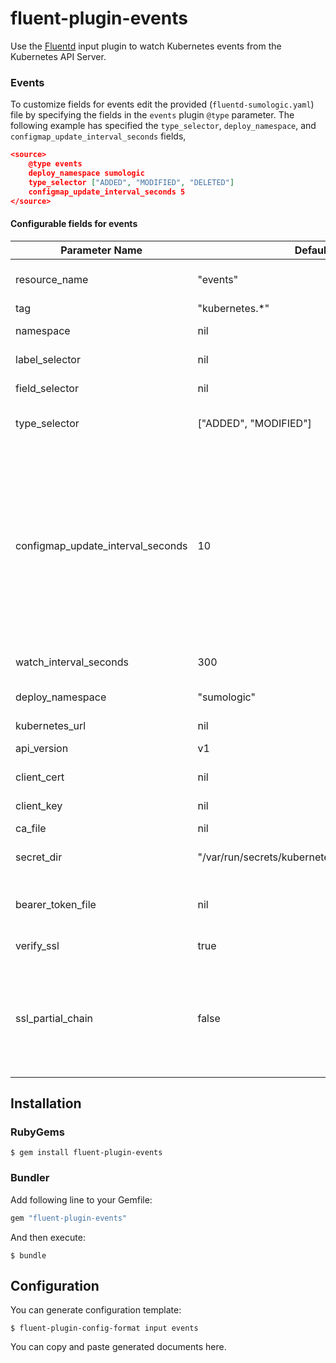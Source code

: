# fluent-plugin-events

Use the [Fluentd](https://fluentd.org/) input plugin to watch Kubernetes events from the Kubernetes API Server.

### Events

To customize fields for events edit the provided (`fluentd-sumologic.yaml`) file by specifying the fields in the `events` plugin `@type` parameter. The following example has specified the `type_selector`, `deploy_namespace`, and `configmap_update_interval_seconds` fields,

```json
<source>
    @type events
    deploy_namespace sumologic
    type_selector ["ADDED", "MODIFIED", "DELETED"]
    configmap_update_interval_seconds 5
</source>
```

#### Configurable fields for events

Parameter Name | Default |Description |
------------ | ------------- | -------------
resource_name | "events" | Collect events for a specific resource type, such as pods, deployments, or services.
tag | "kubernetes.*" | Tag collected events.
namespace | nil | Collect events from a specific namespace.
label_selector | nil | Collect events for resources matching a specific label.
field_selector | nil | Collect events for resources matching a specific field.
type_selector | ["ADDED", "MODIFIED"] | Collect specific event types. Currently supports "ADDED", "MODIFIED", and "DELETED".
configmap_update_interval_seconds | 10 | Resource version is used to resume events collection from where it left off after a container/pod/node restart. The latest resource version of your events is kept in memory and backed up to a ConfigMap at an interval. By default, we back up the resource version by making a ConfigMap API call every 10 seconds. If you want to back up more frequently, reduce the interval. If you want to reduce the number of API calls, increase the interval.
watch_interval_seconds | 300 | Interval at which the watch thread gets recreated.
deploy_namespace | "sumologic" | Namespace that the events plugin resources will be created in. 
kubernetes_url | nil | URL of the Kubernetes API.
api_version | v1 | Version of the Kubernetes Events API.
client_cert | nil | Path to the certificate file for the client.
client_key | nil | Path to the private key file for the client.
ca_file | nil | Path to the CA file.
secret_dir | "/var/run/secrets/kubernetes.io/serviceaccount" | Path of the location where the service account credentials for the pod are stored.
bearer_token_file | nil | Path to the file containing the API token. By default it reads from the file "token" in the `secret_dir`.
verify_ssl | true | Whether to verify the API server certificate.
ssl_partial_chain | false | If `ca_file` is for an intermediate CA, or otherwise we do not have the root CA and want to trust the intermediate CA certs we do have, set this to `true` - this corresponds to the openssl s_client -partial_chain flag and X509_V_FLAG_PARTIAL_CHAIN

## Installation

### RubyGems

```
$ gem install fluent-plugin-events
```

### Bundler

Add following line to your Gemfile:

```ruby
gem "fluent-plugin-events"
```

And then execute:

```
$ bundle
```

## Configuration

You can generate configuration template:

```
$ fluent-plugin-config-format input events
```

You can copy and paste generated documents here.
